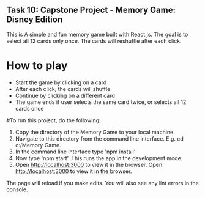 ## Task 10: Capstone Project - Memory Game: Disney Edition

This is A simple and fun memory game built with React.js. The goal is to select all 12 cards only once. The cards will reshuffle after each click.

# How to play
* Start the game by clicking on a card
* After each click, the cards will shuffle
* Continue by clicking on a different card
* The game ends if user selects the same card twice, or selects all 12 cards once


#To run this project, do the following:

1. Copy the directory of the Memory Game to your local machine.
2. Navigate to this directory from the command line interface. E.g. cd c:/Memory Game.
3. In the command line interface type 'npm install'
4. Now type 'npm start'. This runs the app in the development mode.
5. Open [http://localhost:3000](http://localhost:3000) to view it in the browser.
Open [http://localhost:3000](http://localhost:3000) to view it in the browser.

The page will reload if you make edits.
You will also see any lint errors in the console.
